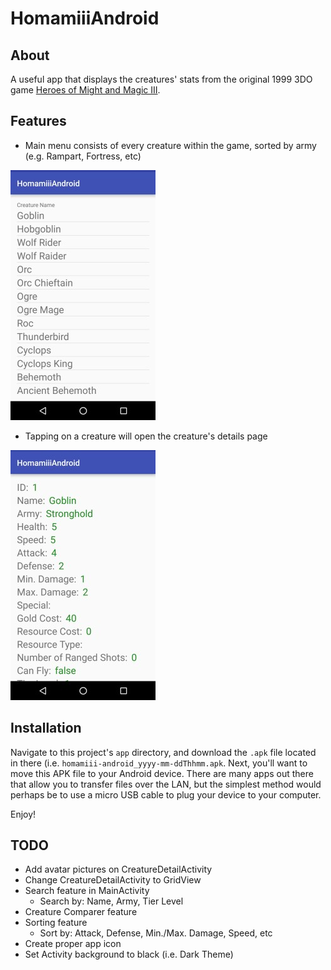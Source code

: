 # HomamiiiAndroid

## About

A useful app that displays the creatures' stats from the original 1999 3DO game [Heroes of Might and Magic III](https://en.wikipedia.org/wiki/Heroes_of_Might_and_Magic_III).

## Features

- Main menu consists of every creature within the game, sorted by army (e.g. Rampart, Fortress, etc)

![Main Page](./app/src/main/assets/screenshots/Screenshot_MainActivity_20160626-134315.jpg?raw=true "Main Page")

- Tapping on a creature will open the creature's details page

![Creature Details](./app/src/main/assets/screenshots/Screenshot_CreatureDetailActivity_20160626-134321.jpg?raw=true "Creature Details")
 
## Installation

Navigate to this project's `app` directory, and download the `.apk` file located in there (i.e. `homamiii-android_yyyy-mm-ddThhmm.apk`. Next, you'll want to move this APK file to your Android device. There are many apps out there that allow you to transfer files over the LAN, but the simplest method would perhaps be to use a micro USB cable to plug your device to your computer.

Enjoy!

## TODO

- Add avatar pictures on CreatureDetailActivity
- Change CreatureDetailActivity to GridView
- Search feature in MainActivity
  - Search by: Name, Army, Tier Level
- Creature Comparer feature
- Sorting feature
  - Sort by: Attack, Defense, Min./Max. Damage, Speed, etc
- Create proper app icon
- Set Activity background to black (i.e. Dark Theme)
